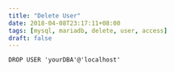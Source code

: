 ```yaml
---
title: "Delete User"
date: 2018-04-08T23:17:11+08:00
tags: [mysql, mariadb, delete, user, access]
draft: false
---
```


```
DROP USER 'yourDBA'@'localhost'
```
